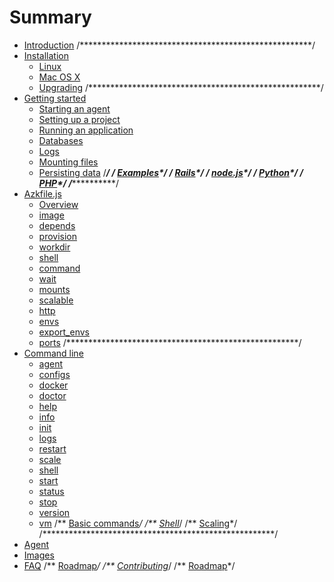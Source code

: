 # Summary

* [Introduction](README.md)
/*****************************************************/
* [Installation](installation/README.md)
   * [Linux](installation/linux.md)
   * [Mac OS X](installation/mac_os_x.md)
   * [Upgrading](installation/upgrading.md)
/*****************************************************/
* [Getting started](getting-started/README.md)
   * [Starting an agent](getting-started/starting-agent.md)
   * [Setting up a project](getting-started/configs-project.md)
   * [Running an application](getting-started/running-application.md)
   * [Databases](getting-started/database.md)
   * [Logs](getting-started/logs.md)
   * [Mounting files](getting-started/mounts-files.md)
   * [Persisting data](getting-started/persisting-data.md)
/*****************************************************/
/** [Examples](exemplos/README.md)*/
   /** [Rails](exemplos/rails.md)*/
   /** [node.js](exemplos/nodejs.md)*/
   /** [Python](exemplos/python.md)*/
   /** [PHP](exemplos/php.md)*/
/*****************************************************/
* [Azkfile.js](azkfilejs/README.md)
   * [Overview](azkfilejs/overview.md)
   * [image](azkfilejs/image.md)
   * [depends](azkfilejs/depends.md)
   * [provision](azkfilejs/provision.md)
   * [workdir](azkfilejs/workdir.md)
   * [shell](azkfilejs/shell.md)
   * [command](azkfilejs/command.md)
   * [wait](azkfilejs/wait.md)
   * [mounts](azkfilejs/mounts.md)
   * [scalable](azkfilejs/scalable.md)
   * [http](azkfilejs/http.md)
   * [envs](azkfilejs/envs.md)
   * [export_envs](azkfilejs/export_envs.md)
   * [ports](azkfilejs/ports.md)
/*****************************************************/
* [Command line](command-line/README.md)
   * [agent](command-line/agent.md)
   * [configs](command-line/configs.md)
   * [docker](command-line/docker.md)
   * [doctor](command-line/doctor.md)
   * [help](command-line/help.md)
   * [info](command-line/info.md)
   * [init](command-line/init.md)
   * [logs](command-line/logs.md)
   * [restart](command-line/restart.md)
   * [scale](command-line/scale.md)
   * [shell](command-line/shell.md)
   * [start](command-line/start.md)
   * [status](command-line/status.md)
   * [stop](command-line/stop.md)
   * [version](command-line/version.md)
   * [vm](command-line/vm.md)
   /** [Basic commands](azkfilejs/basic.md)*/
   /** [Shell](azkfilejs/shell.md)*/
   /** [Scaling](azkfilejs/escalando.md)*/
/*****************************************************/
* [Agent](agent/README.md)
* [Images](images/README.md)
* [FAQ](faq/README.md)
/** [Roadmap](roadmap/README.md)*/
/** [Contributing](contribuindo/README.md)*/
/** [Roadmap](roodmap/README.md)*/

